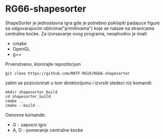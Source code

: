 # RG66-shapesorter
ShapeSorter je jednostavna igra gde je potrebno poklopiti padajuce figure sa odgovarajucim oblicima("primitivama") 
koje se nalaze na stranicama centralne kocke.
Za izvrsavanje ovog programa, neophodno je imati

* cmake
* OpenGL
* g++

Prvenstveno, klonirajte repozitorjum
```
git clone https://github.com/MATF-RG19/RG66-shapesorter

```
zatim se pozicionirati u tom direktorijumu i izvrsiti sledeci niz komandi:

```
mkdir shapesorter_build
cd shapesorter_build
cmake ..
cmake --build .
```


Osnovne komande:
* G     - zapocni igru
* A, D  - pomeranje centralne kocke

